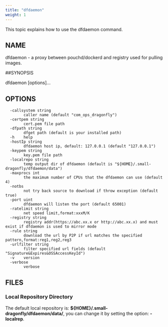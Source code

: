```yaml
---
title: "dfdaemon"
weight: 1
---
```


This topic explains how to use the dfdaemon command.
<!--more-->

## NAME

dfdaemon - a proxy between pouchd/dockerd and registry used for pulling images.

##SYNOPSIS

dfdaemon [options]...

## OPTIONS

```text
  -callsystem string
    	caller name (default "com_ops_dragonfly")
  -certpem string
    	cert.pem file path
  -dfpath string
    	dfget path (default is your installed path)
  -h	help
  -hostIp string
    	dfdaemon host ip, default: 127.0.0.1 (default "127.0.0.1")
  -keypem string
    	key.pem file path
  -localrepo string
    	temp output dir of dfdaemon (default is "${HOME}/.small-dragonfly/dfdaemon/data")
  -maxprocs int
    	the maximum number of CPUs that the dfdaemon can use (default 4)
  -notbs
    	not try back source to download if throw exception (default true)
  -port uint
    	dfdaemon will listen the port (default 65001)
  -ratelimit string
    	net speed limit,format:xxxM/K
  -registry string
    	registry addr(https://abc.xx.x or http://abc.xx.x) and must exist if dfdaemon is used to mirror mode
  -rule string
    	download the url by P2P if url matches the specified pattern,format:reg1,reg2,reg3
  -urlfilter string
    	filter specified url fields (default "Signature&Expires&OSSAccessKeyId")
  -v	version
  -verbose
    	verbose
```

## FILES

### Local Repository Directory

The default local repository is: **${HOME}/.small-dragonfly/dfdaemon/data/**, you can change it by setting the option: **-localrep**.